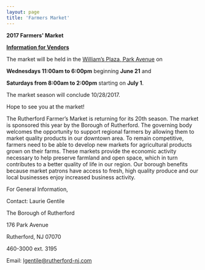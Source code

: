 ```yaml
---
layout: page
title: 'Farmers Market'
---
```


**2017 Farmers' Market**          

**[Information for Vendors](./vendor-info/)**

The market will be held in the [William’s Plaza, Park Avenue](https://www.google.com/maps/place/Williams+Plaza,+Rutherford,+NJ+07070/@40.8271096,-74.1058149,17z/data=!3m1!4b1!4m5!3m4!1s0x89c2f8be86aab01b:0x4d209f0d72ed5216!8m2!3d40.8271096!4d-74.1036209) on 

**Wednesdays 11:00am to 6:00pm** beginning **June 21** and 

**Saturdays from 8:00am to 2:00pm** starting on **July 1**. 

The market season will conclude 10/28/2017.
 
 
Hope to see you at the market!

The Rutherford Farmer’s Market is returning for its 20th season. The market is sponsored this year by the Borough of Rutherford. The governing body welcomes the opportunity to support regional farmers by allowing them to market quality products in our downtown area.  To remain competitive, farmers need to be able to develop new markets for agricultural products grown on their farms. These markets provide the economic activity necessary to help preserve farmland and open space, which in turn contributes to a better quality of life in our region.  Our borough benefits because market patrons have access to fresh, high quality produce and our local businesses enjoy increased business activity.


For General Information,

Contact: Laurie Gentile

The Borough of Rutherford

176 Park Avenue

Rutherford, NJ 07070

460-3000 ext. 3195   

Email: lgentile@rutherford-nj.com
